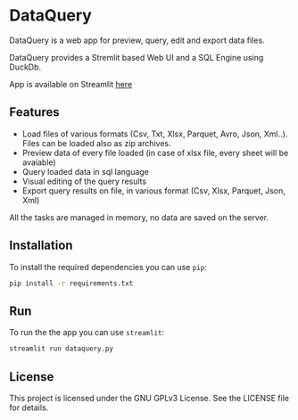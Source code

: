 # DataQuery

DataQuery is a web app for preview, query, edit and export data files.

DataQuery provides a Stremlit based Web UI and a SQL Engine using DuckDb.

App is available on Streamlit [here](https://dataquery.streamlit.app/)

## Features

- Load files of various formats (Csv, Txt, Xlsx, Parquet, Avro, Json, Xml..). Files can be loaded also as zip archives.
- Preview data of every file loaded (in case of xlsx file, every sheet will be avaiable)
- Query loaded data in sql language
- Visual editing of the query results
- Export query results on file, in various format (Csv, Xlsx, Parquet, Json, Xml)

All the tasks are managed in memory, no data are saved on the server.

## Installation

To install the required dependencies you can use `pip`:

```sh
pip install -r requirements.txt
```

## Run

To run the the app you can use `streamlit`:

```sh
streamlit run dataquery.py
```

## License

This project is licensed under the GNU GPLv3 License. See the LICENSE file for details.
